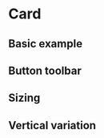 # Card

## Basic example

<code-preview>
  <template>
    <div class="w-auto m-3 overflow-auto border border-gray-400 rounded">
      <img src="https://loremflickr.com/640/360" class="w-full" alt="placeholder">
      <div class="p-4">
        <h5 class="mb-3 text-xl font-medium">Card title</h5>
        <p class="mb-4">Some quick example text to build on the card title and make up the bulk of the card's content.</p>
        <a href="#!" role="button" class="inline-block px-3 py-2 text-base font-normal leading-6 text-center text-white align-middle bg-blue-600 border-transparent border-solid rounded cursor-pointer hover:no-underline hover:bg-blue-700 active:no-underline active:bg-blue-700 focus:outline-none">Go somewhere</a>
      </div>
    </div>
  </template>
</code-preview>

## Button toolbar

<code-preview>
  <template>
    <div role="toolbar" aria-label="Toolbar with button groups">
      <div class="inline-flex overflow-hidden rounded" role="group" aria-label="First group">
        <button type="button" class="inline-block px-3 py-2 text-base font-normal leading-6 text-center text-white align-middle bg-gray-600 border-transparent border-solid cursor-pointer hover:bg-gray-700 active:bg-gray-700 focus:outline-none">1</button>
        <button type="button" class="inline-block px-3 py-2 text-base font-normal leading-6 text-center text-white align-middle bg-gray-600 border-transparent border-solid cursor-pointer hover:bg-gray-700 active:bg-gray-700 focus:outline-none">2</button>
        <button type="button" class="inline-block px-3 py-2 text-base font-normal leading-6 text-center text-white align-middle bg-gray-600 border-transparent border-solid cursor-pointer hover:bg-gray-700 active:bg-gray-700 focus:outline-none">3</button>
        <button type="button" class="inline-block px-3 py-2 text-base font-normal leading-6 text-center text-white align-middle bg-gray-600 border-transparent border-solid cursor-pointer hover:bg-gray-700 active:bg-gray-700 focus:outline-none">4</button>
      </div>
      <div class="inline-flex overflow-hidden rounded" role="group" aria-label="Second group">
        <button type="button" class="inline-block px-3 py-2 text-base font-normal leading-6 text-center text-white align-middle bg-gray-600 border-transparent border-solid cursor-pointer hover:bg-gray-700 active:bg-gray-700 focus:outline-none">5</button>
        <button type="button" class="inline-block px-3 py-2 text-base font-normal leading-6 text-center text-white align-middle bg-gray-600 border-transparent border-solid cursor-pointer hover:bg-gray-700 active:bg-gray-700 focus:outline-none">6</button>
        <button type="button" class="inline-block px-3 py-2 text-base font-normal leading-6 text-center text-white align-middle bg-gray-600 border-transparent border-solid cursor-pointer hover:bg-gray-700 active:bg-gray-700 focus:outline-none">7</button>
      </div>
      <div class="inline-flex overflow-hidden rounded" role="group" aria-label="Third group">
        <button type="button" class="inline-block px-3 py-2 text-base font-normal leading-6 text-center text-white align-middle bg-gray-600 border-transparent border-solid cursor-pointer hover:bg-gray-700 active:bg-gray-700 focus:outline-none">8</button>
      </div>
    </div>
  </template>
</code-preview>

## Sizing

<code-preview>
  <template>
    <div class="inline-flex overflow-hidden text-xl rounded" role="group" aria-label="Basic example">
      <button type="button" class="inline-block px-4 py-3 font-normal leading-6 text-center text-white align-middle bg-gray-600 border-transparent border-solid cursor-pointer hover:bg-gray-700 active:bg-gray-700 focus:outline-none">Left</button>
      <button type="button" class="inline-block px-4 py-3 font-normal leading-6 text-center text-white align-middle bg-gray-600 border-transparent border-solid cursor-pointer hover:bg-gray-700 active:bg-gray-700 focus:outline-none">Middle</button>
      <button type="button" class="inline-block px-4 py-3 font-normal leading-6 text-center text-white align-middle bg-gray-600 border-transparent border-solid cursor-pointer hover:bg-gray-700 active:bg-gray-700 focus:outline-none">Right</button>
    </div>
  </template>
</code-preview>

<code-preview>
  <template>
    <div class="inline-flex overflow-hidden text-base rounded" role="group" aria-label="Basic example">
      <button type="button" class="inline-block px-3 py-2 font-normal leading-6 text-center text-white align-middle bg-gray-600 border-transparent border-solid cursor-pointer hover:bg-gray-700 active:bg-gray-700 focus:outline-none">Left</button>
      <button type="button" class="inline-block px-3 py-2 font-normal leading-6 text-center text-white align-middle bg-gray-600 border-transparent border-solid cursor-pointer hover:bg-gray-700 active:bg-gray-700 focus:outline-none">Middle</button>
      <button type="button" class="inline-block px-3 py-2 font-normal leading-6 text-center text-white align-middle bg-gray-600 border-transparent border-solid cursor-pointer hover:bg-gray-700 active:bg-gray-700 focus:outline-none">Right</button>
    </div>
  </template>
</code-preview>

<code-preview>
  <template>
    <div class="inline-flex overflow-hidden text-sm rounded" role="group" aria-label="Basic example">
      <button type="button" class="inline-block px-2 py-1 font-normal leading-6 text-center text-white align-middle bg-gray-600 border-transparent border-solid cursor-pointer hover:bg-gray-700 active:bg-gray-700 focus:outline-none">Left</button>
      <button type="button" class="inline-block px-2 py-1 font-normal leading-6 text-center text-white align-middle bg-gray-600 border-transparent border-solid cursor-pointer hover:bg-gray-700 active:bg-gray-700 focus:outline-none">Middle</button>
      <button type="button" class="inline-block px-2 py-1 font-normal leading-6 text-center text-white align-middle bg-gray-600 border-transparent border-solid cursor-pointer hover:bg-gray-700 active:bg-gray-700 focus:outline-none">Right</button>
    </div>
  </template>
</code-preview>

## Vertical variation

<code-preview>
  <template>
    <div class="inline-flex flex-col overflow-hidden text-base rounded" role="group" aria-label="Basic example">
      <button type="button" class="inline-block px-3 py-2 font-normal leading-6 text-center text-white align-middle bg-gray-600 border-transparent border-solid cursor-pointer hover:bg-gray-700 active:bg-gray-700 focus:outline-none">Button</button>
      <button type="button" class="inline-block px-3 py-2 font-normal leading-6 text-center text-white align-middle bg-gray-600 border-transparent border-solid cursor-pointer hover:bg-gray-700 active:bg-gray-700 focus:outline-none">Button</button>
      <button type="button" class="inline-block px-3 py-2 font-normal leading-6 text-center text-white align-middle bg-gray-600 border-transparent border-solid cursor-pointer hover:bg-gray-700 active:bg-gray-700 focus:outline-none">Button</button>
    </div>
  </template>
</code-preview>
